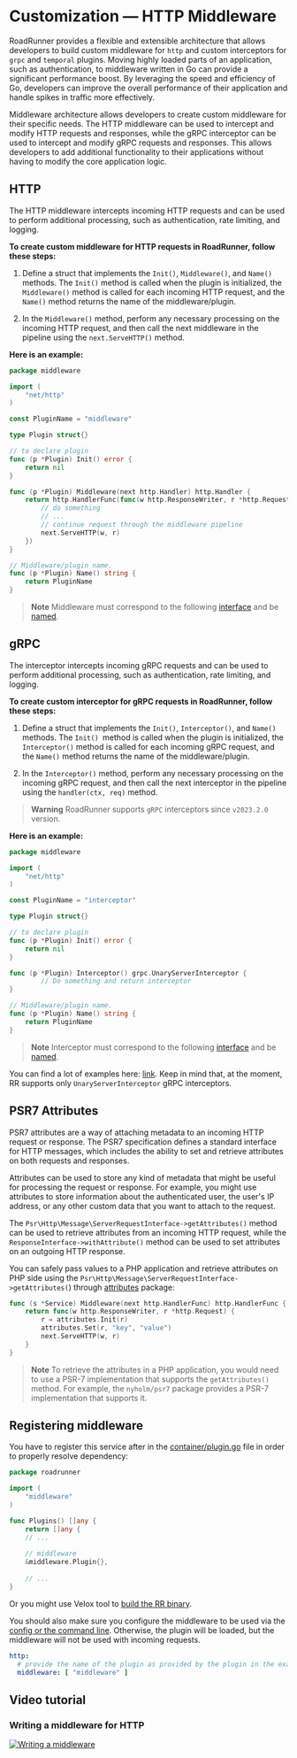 # Customization — HTTP Middleware

RoadRunner provides a flexible and extensible architecture that allows developers to build custom middleware for
`http` and custom interceptors for `grpc` and `temporal` plugins. Moving highly loaded parts of an application, such as
authentication, to middleware written in Go can provide a significant performance boost. By leveraging the speed and
efficiency of Go, developers can improve the overall performance of their application and handle spikes in traffic more
effectively.

Middleware architecture allows developers to create custom middleware for their specific needs. The HTTP
middleware can be used to intercept and modify HTTP requests and responses, while the gRPC interceptor can be used to
intercept and modify gRPC requests and responses. This allows developers to add additional functionality to their
applications without having to modify the core application logic.

## HTTP

The HTTP middleware intercepts incoming HTTP requests and can be used to perform additional processing, such as
authentication, rate limiting, and logging.

**To create custom middleware for HTTP requests in RoadRunner, follow these steps:**

1. Define a struct that implements the `Init()`, `Middleware()`, and `Name()` methods. The `Init()` method is called
   when the plugin is initialized, the `Middleware()` method is called for each incoming HTTP request, and the `Name()`
   method returns the name of the middleware/plugin.

2. In the `Middleware()` method, perform any necessary processing on the incoming HTTP request, and then call the next
   middleware in the pipeline using the `next.ServeHTTP()` method.

**Here is an example:**

```go
package middleware

import (
    "net/http"
)

const PluginName = "middleware"

type Plugin struct{}

// to declare plugin
func (p *Plugin) Init() error {
    return nil
}

func (p *Plugin) Middleware(next http.Handler) http.Handler {
    return http.HandlerFunc(func(w http.ResponseWriter, r *http.Request) {
        // do something
        // ...
        // continue request through the middleware pipeline
        next.ServeHTTP(w, r)
    })
}

// Middleware/plugin name.
func (p *Plugin) Name() string {
    return PluginName
}
```

> **Note**
> Middleware must correspond to the
> following [interface](https://github.com/roadrunner-server/http/blob/master/common/interfaces.go#L33) and
> be [named](https://github.com/roadrunner-server/endure/blob/master/container.go#L47).

## gRPC

The interceptor intercepts incoming gRPC requests and can be used to perform additional processing, such as
authentication, rate limiting, and logging.

**To create custom interceptor for gRPC requests in RoadRunner, follow these steps:**

1. Define a struct that implements the `Init()`, `Interceptor()`, and `Name()` methods. The `Init() `method is called
   when the plugin is initialized, the `Interceptor()` method is called for each incoming gRPC request, and the `Name()`
   method returns the name of the middleware/plugin.

2. In the `Interceptor()` method, perform any necessary processing on the incoming gRPC request, and then call the next
   interceptor in the pipeline using the `handler(ctx, req)` method.

> **Warning**
> RoadRunner supports `gRPC` interceptors since `v2023.2.0` version.

**Here is an example:**

```go
package middleware

import (
    "net/http"
)

const PluginName = "interceptor"

type Plugin struct{}

// to declare plugin
func (p *Plugin) Init() error {
    return nil
}

func (p *Plugin) Interceptor() grpc.UnaryServerInterceptor {
        // Do something and return interceptor
}

// Middleware/plugin name.
func (p *Plugin) Name() string {
    return PluginName
}
```

> **Note**
> Interceptor must correspond to the
> following [interface](https://github.com/roadrunner-server/grpc/blob/master/common/interfaces.go#L14) and
> be [named](https://github.com/roadrunner-server/endure/blob/master/container.go#L47).

You can find a lot of examples here: [link](https://github.com/grpc-ecosystem/go-grpc-middleware). Keep in mind that, at
the moment, RR supports only `UnaryServerInterceptor` gRPC interceptors.

## PSR7 Attributes

PSR7 attributes are a way of attaching metadata to an incoming HTTP request or response. The PSR7 specification defines
a standard interface for HTTP messages, which includes the ability to set and retrieve attributes on both requests and
responses.

Attributes can be used to store any kind of metadata that might be useful for processing the request or response. For
example, you might use attributes to store information about the authenticated user, the user's IP address, or any other
custom data that you want to attach to the request.

The `Psr\Http\Message\ServerRequestInterface->getAttributes()` method can be used to retrieve attributes from an
incoming HTTP request, while the `ResponseInterface->withAttribute()` method can be used to set attributes on an
outgoing HTTP response.

You can safely pass values to a PHP application and retrieve attributes on PHP side using
the `Psr\Http\Message\ServerRequestInterface->getAttributes(`)
through [attributes](https://github.com/roadrunner-server/http/blob/master/attributes/attributes.go) package:

```go
func (s *Service) Middleware(next http.HandlerFunc) http.HandlerFunc {
    return func(w http.ResponseWriter, r *http.Request) {
        r = attributes.Init(r)
        attributes.Set(r, "key", "value")
        next.ServeHTTP(w, r)
    }
}
```

> **Note**
> To retrieve the attributes in a PHP application, you would need to use a PSR-7 implementation that supports
> the `getAttributes()` method. For example, the `nyholm/psr7` package provides a PSR-7 implementation that supports it.

## Registering middleware

You have to register this service after in
the [container/plugin.go](https://github.com/roadrunner-server/roadrunner/blob/master/container/plugins.go) file in
order to properly resolve dependency:

```go
package roadrunner

import (
    "middleware"
)

func Plugins() []any {
    return []any {
    // ...
    
    // middleware
    &middleware.Plugin{},
    
    // ...
}
```

Or you might use Velox tool to [build the RR binary](./build.md).

You should also make sure you configure the middleware to be used via
the [config or the command line](../intro/config.md). Otherwise, the plugin will be loaded, but the middleware will not
be used with incoming requests.

```yaml .rr.yaml
http:
  # provide the name of the plugin as provided by the plugin in the example's case, "middleware"
  middleware: [ "middleware" ]
```

## Video tutorial

### Writing a middleware for HTTP

[![Writing a middleware](https://img.youtube.com/vi/f5fUSYaDKxo/0.jpg)](https://www.youtube.com/watch?v=f5fUSYaDKxo)
